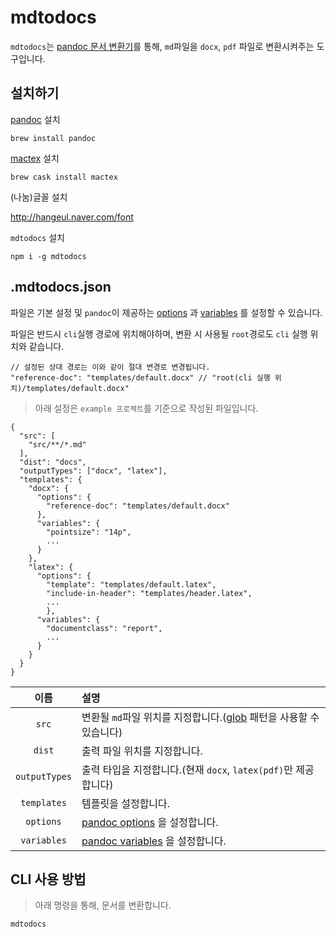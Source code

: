 # mdtodocs

`mdtodocs`는 [pandoc 문서 변환기](https://pandoc.org/)를 통해, `md`파일을 `docx`, `pdf` 파일로 변환시켜주는 도구입니다.

## 설치하기

[pandoc](http://pandoc.org/installing.html) 설치

```
brew install pandoc
```

[mactex](https://tex.stackexchange.com/questions/97183/what-are-the-practical-differences-between-installing-latex-from-mactex-or-macpo) 설치

```
brew cask install mactex 
```

(나눔)글꼴 설치

http://hangeul.naver.com/font

`mdtodocs` 설치
```
npm i -g mdtodocs
```

## .mdtodocs.json

파일은 기본 설정 및 `pandoc`이 제공하는 [options](https://pandoc.org/MANUAL.html#options) 과 [variables](https://pandoc.org/MANUAL.html#templates) 를 설정할 수 있습니다.

파일은 반드시 `cli`실행 경로에 위치해야하며, 변환 시 사용될 `root`경로도 `cli` 실행 위치와 같습니다.

```
// 설정된 상대 경로는 이와 같이 절대 변경로 변경됩니다.
"reference-doc": "templates/default.docx" // "root(cli 실행 위치)/templates/default.docx"
```

> 아래 설정은 `example 프로젝트`를 기준으로 작성된 파일입니다.

```
{
  "src": [
    "src/**/*.md"
  ],
  "dist": "docs",
  "outputTypes": ["docx", "latex"],
  "templates": {
    "docx": {
	  "options": {
	    "reference-doc": "templates/default.docx"
	  },
	  "variables": {
	    "pointsize": "14p",
	    ...
	  }
	},
	"latex": {
	  "options": {
	    "template": "templates/default.latex",
	    "include-in-header": "templates/header.latex",
	    ...
	    },
	  "variables": {
	    "documentclass": "report",
	    ...
	  }
	}
  }
}
```

|이름|설명|
|:--:|:----------|
|`src`|변환될  `md`파일 위치를 지정합니다.([glob](https://github.com/isaacs/node-glob) 패턴을 사용할 수 있습니다)
|`dist`|출력 파일 위치를 지정합니다.
|`outputTypes`|출력 타입을 지정합니다.(현재 `docx`, `latex(pdf)`만 제공합니다)
|`templates`|템플릿을 설정합니다.
|`options`| [pandoc options](https://pandoc.org/MANUAL.html#options) 을 설정합니다.
|`variables`|[pandoc variables](https://pandoc.org/MANUAL.html#templates) 을 설정합니다.

## CLI 사용 방법

> 아래 명령을 통해, 문서를 변환합니다.

```
mdtodocs
```
